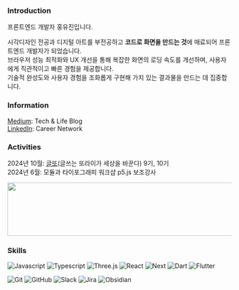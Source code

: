 ### Introduction
프론트엔드 개발자 홍유진입니다.

시각디자인 전공과 디지털 아트를 부전공하고 **코드로 화면을 만드는 것**에 매료되어 프론트엔드 개발자가 되었습니다.  
브라우저 성능 최적화와 UX 개선을 통해 복잡한 화면의 로딩 속도를 개선하며, 사용자에게 직관적이고 빠른 경험을 제공합니다.   
기술적 완성도와 사용자 경험을 조화롭게 구현해 가치 있는 결과물을 만드는 데 집중합니다.  


### Information
[Medium](https://medium.com/@howyoujini): Tech & Life Blog  
[LinkedIn](https://www.linkedin.com/in/howyoujini): Career Network  


### Activities
2024년 10월:  [글또](https://geultto.github.io/)(글쓰는 또라이가 세상을 바꾼다) 9기, 10기    
2024년 6월:  모듈과 타이포그래피 워크샵 p5.js 보조강사    

<a href="https://github.com/devxb/gitanimals">
  <img
    src="https://render.gitanimals.org/lines/howyoujini?pet-id=653904983411018047"
    width="600"
    height="120"
  />
</a>


### Skills
![Javascript](https://img.shields.io/badge/Javascript-white?style=flat-square&logo=Javascript&logoColor=ffd53b) ![Typescript](https://img.shields.io/badge/Typescript-white?style=flat-square&logo=Typescript&logoColor=blue) ![Three.js](https://img.shields.io/badge/Three.js-white?&style=flat-square&logo=Three.js&logoColor=black) ![React](https://img.shields.io/badge/React-white?style=flat-square&logo=React&logoColor=skyblue) ![Next](https://img.shields.io/badge/Next-white?style=flat-square&logo=Next.js&logoColor=black) ![Dart](https://img.shields.io/badge/Dart-white?&style=flat-square&logo=Dart&logoColor=2272d4) ![Flutter](https://img.shields.io/badge/Flutter-white?style=flat-square&logo=Flutter&logoColor=4dc9ff)<br>

![Git](https://img.shields.io/badge/Git-white?&style=flat-square&logo=Git&logoColor=F05032) ![GitHub](https://img.shields.io/badge/GitHub-white?&style=flat-square&logo=GitHub&logoColor=black) ![Slack](https://img.shields.io/badge/Slack-white?style=flat-square&logo=Slack&logoColor=e01e5a) ![Jira](https://img.shields.io/badge/Jira-white?style=flat-square&logo=Jira&logoColor=0052CC) ![Obsidian](https://img.shields.io/badge/Obsidian-white?style=flat-square&logo=Obsidian&logoColor=7e1dfb)<br>

<!-- [![Top Langs](https://github-readme-stats.vercel.app/api/top-langs/?username=howyoujini&layout=compact)](https://github.com/anuraghazra/github-readme-stats) -->
